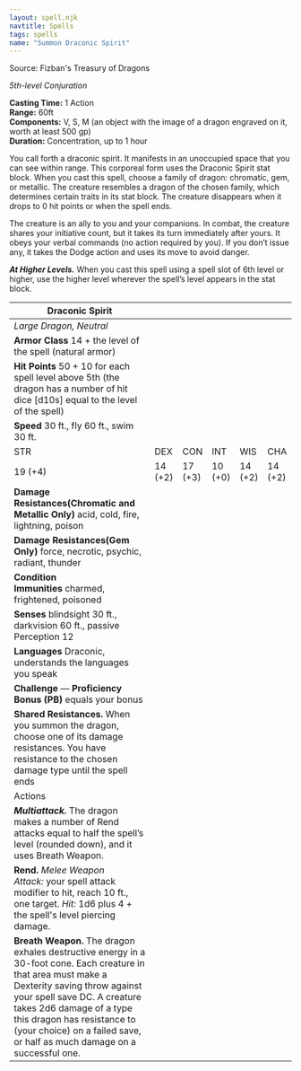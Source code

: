 ```yaml
---
layout: spell.njk
navtitle: Spells
tags: spells
name: "Summon Draconic Spirit"
---
```

  
Source: Fizban's Treasury of Dragons

_5th-level Conjuration_

**Casting Time:** 1 Action  
**Range:** 60ft  
**Components:** V, S, M (an object with the image of a dragon engraved on it, worth at least 500 gp)  
**Duration:** Concentration, up to 1 hour

You call forth a draconic spirit. It manifests in an unoccupied space that you can see within range. This corporeal form uses the Draconic Spirit stat block. When you cast this spell, choose a family of dragon: chromatic, gem, or metallic. The creature resembles a dragon of the chosen family, which determines certain traits in its stat block. The creature disappears when it drops to 0 hit points or when the spell ends.

The creature is an ally to you and your companions. In combat, the creature shares your initiative count, but it takes its turn immediately after yours. It obeys your verbal commands (no action required by you). If you don’t issue any, it takes the Dodge action and uses its move to avoid danger.

**_At Higher Levels._** When you cast this spell using a spell slot of 6th level or higher, use the higher level wherever the spell’s level appears in the stat block.

| Draconic Spirit                                                                                                                                                                                                                                                                                                       |         |         |         |         |         |
| --------------------------------------------------------------------------------------------------------------------------------------------------------------------------------------------------------------------------------------------------------------------------------------------------------------------- | ------- | ------- | ------- | ------- | ------- |
| _Large Dragon, Neutral_                                                                                                                                                                                                                                                                                               |         |         |         |         |         |
| **Armor Class** 14 + the level of the spell (natural armor)                                                                                                                                                                                                                                                           |         |         |         |         |         |
| **Hit Points** 50 + 10 for each spell level above 5th (the dragon has a number of hit dice [d10s] equal to the level of the spell)                                                                                                                                                                                    |         |         |         |         |         |
| **Speed** 30 ft., fly 60 ft., swim 30 ft.                                                                                                                                                                                                                                                                             |         |         |         |         |         |
| STR                                                                                                                                                                                                                                                                                                                   | DEX     | CON     | INT     | WIS     | CHA     |
| 19 (+4)                                                                                                                                                                                                                                                                                                               | 14 (+2) | 17 (+3) | 10 (+0) | 14 (+2) | 14 (+2) |
| **Damage Resistances(Chromatic and Metallic Only)** acid, cold, fire, lightning, poison                                                                                                                                                                                                                               |         |         |         |         |         |
| **Damage Resistances(Gem Only)** force, necrotic, psychic, radiant, thunder                                                                                                                                                                                                                                           |         |         |         |         |         |
| **Condition Immunities** charmed, frightened, poisoned                                                                                                                                                                                                                                                                |         |         |         |         |         |
| **Senses** blindsight 30 ft., darkvision 60 ft., passive Perception 12                                                                                                                                                                                                                                                |         |         |         |         |         |
| **Languages** Draconic, understands the languages you speak                                                                                                                                                                                                                                                           |         |         |         |         |         |
| **Challenge** — **Proficiency Bonus (PB)** equals your bonus                                                                                                                                                                                                                                                          |         |         |         |         |         |
| **Shared Resistances.** When you summon the dragon, choose one of its damage resistances. You have resistance to the chosen damage type until the spell ends                                                                                                                                                          |         |         |         |         |         |
| Actions                                                                                                                                                                                                                                                                                                               |         |         |         |         |         |
| _**Multiattack.**_ The dragon makes a number of Rend attacks equal to half the spell’s level (rounded down), and it uses Breath Weapon.                                                                                                                                                                               |         |         |         |         |         |
| **Rend.** _Melee Weapon Attack:_ your spell attack modifier to hit, reach 10 ft., one target. _Hit:_ 1d6 plus 4 + the spell's level piercing damage.                                                                                                                                                                  |         |         |         |         |         |
| **Breath Weapon.** The dragon exhales destructive energy in a 30-foot cone. Each creature in that area must make a Dexterity saving throw against your spell save DC. A creature takes 2d6 damage of a type this dragon has resistance to (your choice) on a failed save, or half as much damage on a successful one. |         |         |         |         |         |